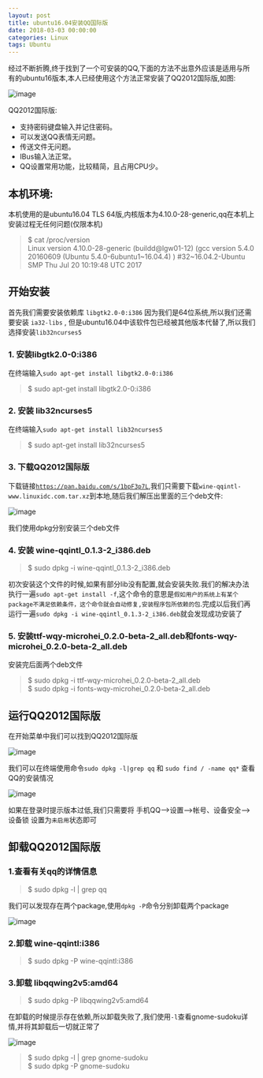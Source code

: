 ```yaml
---
layout: post
title: ubuntu16.04安装QQ国际版
date: 2018-03-03 00:00:00
categories: Linux
tags: Ubuntu
---
```


经过不断折腾,终于找到了一个可安装的QQ,下面的方法不出意外应该是适用与所有的ubuntu16版本,本人已经使用这个方法正常安装了QQ2012国际版,如图:

![image](http://ww1.sinaimg.cn/large/0066vfZIgy1fozs6ft0q2j30ue0k7wh5.jpg)

QQ2012国际版:

* 支持密码键盘输入并记住密码。
* 可以发送QQ表情无问题。
* 传送文件无问题。
* IBus输入法正常。
* QQ设置常用功能，比较精简，且占用CPU少。

## 本机环境:

本机使用的是ubuntu16.04 TLS 64版,内核版本为4.10.0-28-generic,qq在本机上安装过程无任何问题(仅限本机)

> $ cat /proc/version  
> Linux version 4.10.0-28-generic (buildd@lgw01-12) (gcc version 5.4.0 20160609 (Ubuntu 5.4.0-6ubuntu1~16.04.4) ) #32~16.04.2-Ubuntu SMP Thu Jul 20 10:19:48 UTC 2017

## 开始安装

首先我们需要安装依赖库 `libgtk2.0-0:i386` 因为我们是64位系统,所以我们还需要安装 `ia32-libs` , 但是ubuntu16.04中该软件包已经被其他版本代替了,所以我们选择安装`lib32ncurses5`

### 1. 安装libgtk2.0-0:i386

在终端输入`sudo apt-get install libgtk2.0-0:i386`

> $ sudo apt-get install libgtk2.0-0:i386

### 2. 安装 lib32ncurses5

在终端输入`sudo apt-get install lib32ncurses5`

> $ sudo apt-get install lib32ncurses5

### 3. 下载QQ2012国际版

下载链接[`https://pan.baidu.com/s/1bpF3p7L`](https://pan.baidu.com/s/1bpF3p7L),我们只需要下载`wine-qqintl-www.linuxidc.com.tar.xz`到本地,随后我们解压出里面的三个deb文件:

![image](http://ww1.sinaimg.cn/large/0066vfZIgy1foztpxcpjej30kw0armzb.jpg)

我们使用dpkg分别安装三个deb文件

### 4. 安装 wine-qqintl_0.1.3-2_i386.deb

> $ sudo dpkg -i wine-qqintl_0.1.3-2_i386.deb

初次安装这个文件的时候,如果有部分lib没有配置,就会安装失败.我们的解决办法 执行一遍`sudo apt-get install -f`,这个命令的意思是`假如用户的系统上有某个package不满足依赖条件，这个命令就会自动修复,安装程序包所依赖的包`.完成以后我们再运行一遍`sudo dpkg -i wine-qqintl_0.1.3-2_i386.deb`就会发现成功安装了

### 5. 安装ttf-wqy-microhei_0.2.0-beta-2_all.deb和fonts-wqy-microhei_0.2.0-beta-2_all.deb

安装完后面两个deb文件

> $ sudo dpkg -i ttf-wqy-microhei_0.2.0-beta-2_all.deb  
> $ sudo dpkg -i fonts-wqy-microhei_0.2.0-beta-2_all.deb

## 运行QQ2012国际版

在开始菜单中我们可以找到QQ2012国际版

![image](http://ww1.sinaimg.cn/large/0066vfZIgy1fozty0w145j30x20n1dpc.jpg)

我们可以在终端使用命令`sudo dpkg -l|grep qq` 和 `sudo find / -name qq*` 查看QQ的安装情况

![image](http://ww1.sinaimg.cn/large/0066vfZIgy1fozu2b7ed6j30ku065t9p.jpg)

如果在登录时提示版本过低,我们只需要将 手机QQ-->设置-->帐号、设备安全-->设备锁 设置为`未启用`状态即可

## 卸载QQ2012国际版

### 1.查看有关qq的详情信息 

> $ sudo dpkg -l | grep qq

我们可以发现存在两个package,使用`dpkg -P`命令分别卸载两个package

![image](http://ww1.sinaimg.cn/large/0066vfZIgy1fpbgro2a88j30jj0argns.jpg)

### 2.卸载 wine-qqintl:i386

> $ sudo dpkg -P wine-qqintl:i386

### 3.卸载 libqqwing2v5:amd64

> $ sudo dpkg -P libqqwing2v5:amd64

在卸载的时候提示存在依赖,所以卸载失败了,我们使用`-l`查看gnome-sudoku详情,并将其卸载后一切就正常了

![image](http://ww1.sinaimg.cn/large/0066vfZIgy1fpbguk17nuj30ji0aq0v1.jpg)

> $ sudo dpkg -l | grep gnome-sudoku  
> $ sudo dpkg -P gnome-sudoku